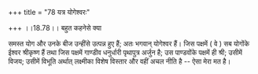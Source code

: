 +++
title = "78 यत्र योगेश्वरः"

+++
।।18.78।। बहुत कहनेसे क्या  
  
समस्त योग और उनके बीज उन्हींसे उत्पन्न हुए हैं; अतः भगवान् योगेश्वर हैं।
जिस पक्षमें ( वे ) सब योगोंके ईश्वर श्रीकृष्ण हैं तथा जिस पक्षमें
गाण्डीव धनुर्धारी पृथापुत्र अर्जुन है; उस पाण्डवोंके पक्षमें ही श्री;
उसीमें विजय; उसीमें विभूति अर्थात् लक्ष्मीका विशेष विस्तार और वहीं अचल
नीति है -- ऐसा मेरा मत है।
